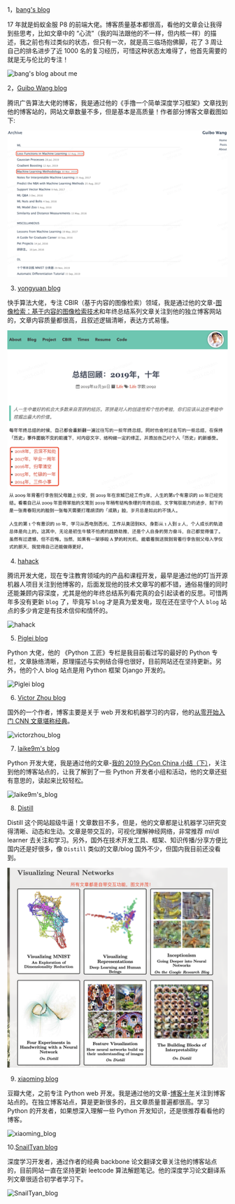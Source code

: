 1，[bang's blog](http://blog.cnbang.net/about/)

17 年就是蚂蚁金服 P8 的前端大佬。博客质量基本都很高，看他的文章会让我得到些思考，比如文章中的 “心流”（我的叫法跟他的不一样，但内核一样）的描述，我之前也有过类似的状态，但只有一次，就是高三临场抱佛脚，花了 3 周让自己的排名进步了近 1000 名的复习经历，可惜这种状态太难得了，他首先需要的就是无与伦比的专注！

![bang's blog about me](../images/../dl_alchemy/images/blog/bang's_blog_aboutme.png)

2，[Guibo Wang blog](https://borgwang.github.io/archive)

腾讯广告算法大佬的博客，我是通过他的《手撸一个简单深度学习框架》文章找到他的博客站的，网站文章数量不多，但是基本是高质量！作者部分博客文章截图如下:

![guibo_blog](./images/blog/guibo_blog_chapter.png)

3. [yongyuan blog](https://yongyuan.name/)

快手算法大佬，专注 CBIR（基于内容的图像检索）领域，我是通过他的文章-[图像检索：基于内容的图像检索技术](https://yongyuan.name/blog/cbir-technique-summary.html)和年终总结系列文章关注到他的独立博客网站的，文章内容质量都很高，且叙述逻辑清晰，表达方式易懂。

![年终总结](./images/blog/yuan_yong_summary.png)

4. [hahack](https://www.hahack.com/)

腾讯开发大佬，现在专注教育领域内的产品和课程开发，最早是通过他的叮当开源机器人项目关注到他博客的，后面发现他的技术文章写的都不错，通俗易懂的同时还能兼顾内容深度，尤其是他的年终总结系列看完真的会引起读者的反思。可惜两年多没有更新 `blog` 了，毕竟写 `blog` 才是真为爱发电，现在还在坚守个人 `blog` 站点的多少肯定是有技术信仰和情怀的。

![hahack](../images/blog/hahack.png)

5. [Piglei blog](https://www.piglei.com/)

Python 大佬，他的 《Python 工匠》专栏是我目前看过写的最好的 Python 专栏，文章脉络清晰，原理描述与实例结合得也很好，目前网站还在坚持更新。另外，他的个人 blog 站点是用 Python 框架 Django 开发的。

![Piglei blog](../images/blog/piglei_blog.png)

6. [Victor Zhou blog](https://victorzhou.com/)

国外的一个作者，博客主要是关于 web 开发和机器学习的内容，他的[从零开始入门 CNN 文章堪称经典](https://victorzhou.com/series/neural-networks-from-scratch/)。

![victorzhou_blog](../images/blog/victorzhou_blog.png)

7. [laike9m's blog](https://laike9m.com/blog/wo-de-2019-pycon-china-xiao-jie-xia,127/)

Python 开发大佬，我是通过他的文章-[我的 2019 PyCon China 小结（下）](https://laike9m.com/blog/wo-de-2019-pycon-china-xiao-jie-xia,127/)，关注到他的博客站点的，让我了解到了一些 Python 开发者小组和活动，他的文章还挺有意思的，读起来比较轻松。

![laike9m's_blog](../images/blog/laike9m's_blog.png)

8. [Distill](https://distill.pub/)

Distill 这个网站超级牛逼！文章数目不多，但是，他的文章都是让机器学习研究变得清晰、动态和生动。文章是带交互的，可视化理解神经网络，非常推荐 ml/dl learner 去关注和学习。另外，国外在技术开发工具、框架、知识传播/分享方便比国内还是好很多，像 `Distill` 类似的文章/blog 国外不少，但国内我目前还没看到。

![distill_blog](images/blog/distill_blog.png)

9. [xiaoming blog](https://www.dongwm.com/archives)

豆瓣大佬，之前专注 Python web 开发。我是通过他的文章-[博客十年](https://www.dongwm.com/page/about-blog)关注到博客站点的。在独立博客站点，算是更新很多的，且文章质量普遍都很高。学习 Python 的开发者，如果想深入理解一些 Python 开发知识，还是很推荐看看他的博客。

![xiaoming_blog](../images/blog/xiaoming_blog.png)

10.[SnailTyan blog](http://noahsnail.com/)

深度学习开发者，通过作者的经典 backbone 论文翻译文章关注他的博客站点的，目前网站一直在坚持更新 leetcode 算法解题笔记。他的深度学习论文翻译系列文章很适合初学者学习下。

![SnailTyan_blog](../images/blog/SnailTyan_blog.png)